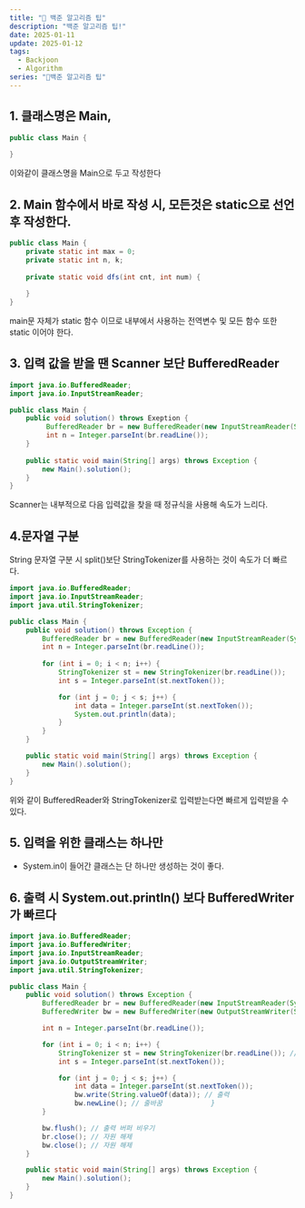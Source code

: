 ```yaml
---
title: "🐶 백준 알고리즘 팁"
description: "백준 알고리즘 팁!"
date: 2025-01-11
update: 2025-01-12
tags:
  - Backjoon
  - Algorithm
series: "🐶백준 알고리즘 팁"
---
```


## 1. 클래스명은 Main,

```java
public class Main {
	
}
```

이와같이 클래스명을 Main으로 두고 작성한다

## 2. Main 함수에서 바로 작성 시, 모든것은 static으로 선언 후 작성한다.

```java
public class Main {
	private static int max = 0;
	private static int n, k;
	
	private static void dfs(int cnt, int num) {
	
	}
}
```

main문 자체가 static 함수 이므로 내부에서 사용하는 전역변수 및 모든 함수 또한 static 이어야 한다.

## 3. 입력 값을 받을 땐 Scanner 보단 BufferedReader

```java
import java.io.BufferedReader;
import java.io.InputStreamReader;

public class Main {
	public void solution() throws Exeption {
		 BufferedReader br = new BufferedReader(new InputStreamReader(System.in));
		 int n = Integer.parseInt(br.readLine());
	}
	
	public static void main(String[] args) throws Exception {
		new Main().solution();
	}
}
```

Scanner는 내부적으로 다음 입력값을 찾을 때 정규식을 사용해 속도가 느리다.

## 4.문자열 구분

String 문자열 구분 시 split()보단 StringTokenizer를 사용하는 것이 속도가 더 빠르다.

```java
import java.io.BufferedReader;
import java.io.InputStreamReader;
import java.util.StringTokenizer;

public class Main {
    public void solution() throws Exception {
        BufferedReader br = new BufferedReader(new InputStreamReader(System.in));
        int n = Integer.parseInt(br.readLine());
        
        for (int i = 0; i < n; i++) {
            StringTokenizer st = new StringTokenizer(br.readLine());
            int s = Integer.parseInt(st.nextToken());

            for (int j = 0; j < s; j++) {
                int data = Integer.parseInt(st.nextToken());
                System.out.println(data);
            }
        }
    }

    public static void main(String[] args) throws Exception {
        new Main().solution();
    }
}

```

위와 같이 BufferedReader와 StringTokenizer로 입력받는다면 빠르게 입력받을 수 있다.

## 5. 입력을 위한 클래스는 하나만

- System.in이 들어간 클래스는 단 하나만 생성하는 것이 좋다.

## 6. 출력 시 System.out.printIn() 보다 BufferedWriter가 빠르다

```java
import java.io.BufferedReader;
import java.io.BufferedWriter;
import java.io.InputStreamReader;
import java.io.OutputStreamWriter;
import java.util.StringTokenizer;

public class Main {
    public void solution() throws Exception {
        BufferedReader br = new BufferedReader(new InputStreamReader(System.in));
        BufferedWriter bw = new BufferedWriter(new OutputStreamWriter(System.out));

        int n = Integer.parseInt(br.readLine());

        for (int i = 0; i < n; i++) {
            StringTokenizer st = new StringTokenizer(br.readLine()); // 토큰화
            int s = Integer.parseInt(st.nextToken());

            for (int j = 0; j < s; j++) {
                int data = Integer.parseInt(st.nextToken());
                bw.write(String.valueOf(data)); // 출력
                bw.newLine(); // 줄바꿈            }
        }

        bw.flush(); // 출력 버퍼 비우기
        br.close(); // 자원 해제
        bw.close(); // 자원 해제
    }

    public static void main(String[] args) throws Exception {
        new Main().solution();
    }
}

```
